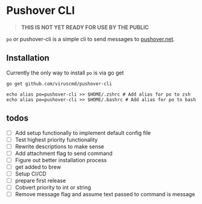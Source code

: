 # Pushover CLI
> **THIS IS NOT YET READY FOR USE BY THE PUBLIC**

`po` or pushover-cli is a simple cli to send messages to [pushover.net](https://pushover.net). 

## Installation
Currently the only way to install `po` is via go get
```shell script
go get github.com/viruscmd/pushover-cli

echo alias po=pushover-cli >> $HOME/.zshrc # Add alias for po to zsh
echo alias po=pushover-cli >> $HOME/.bashrc # Add alias for po to bash
```

## todos
- [ ] Add setup functionally to implement default config file
- [ ] Test highest priority functionality
- [ ] Rewrite descriptions to make sense
- [ ] Add attachment flag to send command
- [ ] Figure out better installation process  
- [ ] get added to brew  
- [ ] Setup CI/CD  
- [ ] prepare first release
- [ ] Cobvert priority to int or string
- [ ] Remove message flag and assume text passed to command is message
